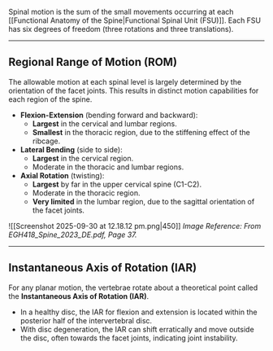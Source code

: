 Spinal motion is the sum of the small movements occurring at each [[Functional Anatomy of the Spine|Functional Spinal Unit (FSU)]]. Each FSU has six degrees of freedom (three rotations and three translations).

---

## Regional Range of Motion (ROM)
The allowable motion at each spinal level is largely determined by the orientation of the facet joints. This results in distinct motion capabilities for each region of the spine.

- **Flexion-Extension** (bending forward and backward):
  - **Largest** in the cervical and lumbar regions.
  - **Smallest** in the thoracic region, due to the stiffening effect of the ribcage.
- **Lateral Bending** (side to side):
  - **Largest** in the cervical region.
  - Moderate in the thoracic and lumbar regions.
- **Axial Rotation** (twisting):
  - **Largest** by far in the upper cervical spine (C1-C2).
  - Moderate in the thoracic region.
  - **Very limited** in the lumbar region, due to the sagittal orientation of the facet joints.

![[Screenshot 2025-09-30 at 12.18.12 pm.png|450]]
*Image Reference: From EGH418_Spine_2023_DE.pdf, Page 37.*

---

## Instantaneous Axis of Rotation (IAR)
For any planar motion, the vertebrae rotate about a theoretical point called the **Instantaneous Axis of Rotation (IAR)**.
- In a healthy disc, the IAR for flexion and extension is located within the posterior half of the intervertebral disc.
- With disc degeneration, the IAR can shift erratically and move outside the disc, often towards the facet joints, indicating joint instability.